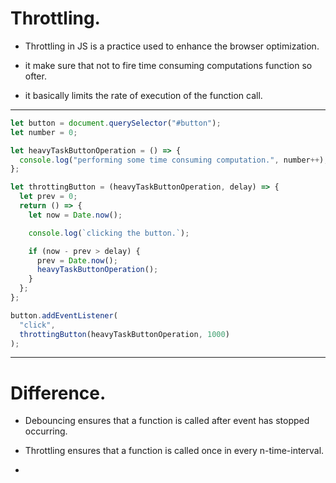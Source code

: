 # Throttling.

- Throttling in JS is a practice used to enhance the browser optimization.

- it make sure that not to fire time consuming computations function so ofter.

- it basically limits the rate of execution of the function call.

---

```javascript
let button = document.querySelector("#button");
let number = 0;

let heavyTaskButtonOperation = () => {
  console.log("performing some time consuming computation.", number++);
};

let throttingButton = (heavyTaskButtonOperation, delay) => {
  let prev = 0;
  return () => {
    let now = Date.now();

    console.log(`clicking the button.`);

    if (now - prev > delay) {
      prev = Date.now();
      heavyTaskButtonOperation();
    }
  };
};

button.addEventListener(
  "click",
  throttingButton(heavyTaskButtonOperation, 1000)
);
```

---

# Difference.

- Debouncing ensures that a function is called after event has stopped occurring.

- Throttling ensures that a function is called once in every n-time-interval.

-
